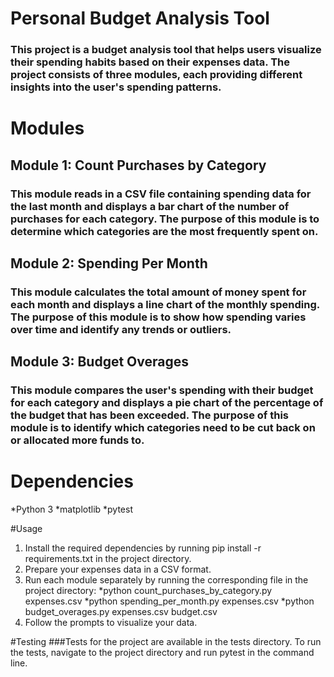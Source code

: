 # Personal Budget Analysis Tool
### This project is a budget analysis tool that helps users visualize their spending habits based on their expenses data. The project consists of three modules, each providing different insights into the user's spending patterns.

# Modules
## Module 1: Count Purchases by Category
### This module reads in a CSV file containing spending data for the last month and displays a bar chart of the number of purchases for each category. The purpose of this module is to determine which categories are the most frequently spent on.

## Module 2: Spending Per Month
### This module calculates the total amount of money spent for each month and displays a line chart of the monthly spending. The purpose of this module is to show how spending varies over time and identify any trends or outliers.

## Module 3: Budget Overages
### This module compares the user's spending with their budget for each category and displays a pie chart of the percentage of the budget that has been exceeded. The purpose of this module is to identify which categories need to be cut back on or allocated more funds to.

# Dependencies
*Python 3
*matplotlib
*pytest

#Usage
1. Install the required dependencies by running pip install -r requirements.txt in the project directory.
2. Prepare your expenses data in a CSV format.
3. Run each module separately by running the corresponding file in the project directory:
    *python count_purchases_by_category.py expenses.csv
    *python spending_per_month.py expenses.csv
    *python budget_overages.py expenses.csv budget.csv
4. Follow the prompts to visualize your data.

#Testing
###Tests for the project are available in the tests directory. To run the tests, navigate to the project directory and run pytest in the command line.
